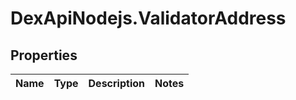 # DexApiNodejs.ValidatorAddress

## Properties
Name | Type | Description | Notes
------------ | ------------- | ------------- | -------------
